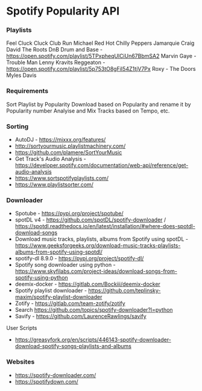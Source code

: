 # Spotify Popularity API

### Playlists

Feel
Cluck Cluck
Club
Run
Michael
Red Hot Chilly Peppers
Jamarquie 
Craig David
The Roots
DnB
Drum and Base - https://open.spotify.com/playlist/5TPxpheqUlCiUn67BbmSA2
Marvin Gaye - Trouble Man
Lenny Kravits
Reggeaton - https://open.spotify.com/playlist/5p753tO8gFiI54Z1tjV7Px
Roxy - 
The Doors
Myles Davis


### Requirements 

Sort Playlist by Popularity
Download based on Popularity and rename it by Popularity number
Analyise and Mix Tracks based on Tempo, etc. 

### Sorting
- AutoDJ - https://mixxx.org/features/
- http://sortyourmusic.playlistmachinery.com/
- https://github.com/plamere/SortYourMusic
- Get Track's Audio Analysis - https://developer.spotify.com/documentation/web-api/reference/get-audio-analysis
- https://www.sortspotifyplaylists.com/
- https://www.playlistsorter.com/

### Downloader

- Spotube - https://pypi.org/project/spotube/
- spotDL v4 - https://github.com/spotDL/spotify-downloader / https://spotdl.readthedocs.io/en/latest/installation/#where-does-spotdl-download-songs
- Download music tracks, playlists, albums from Spotify using spotDL - https://www.geeksforgeeks.org/download-music-tracks-playlists-albums-from-spotify-using-spotdl/
- spotify-dl 8.9.0 - https://pypi.org/project/spotify-dl/
- Spotify song downloader using python - https://www.skyfilabs.com/project-ideas/download-songs-from-spotify-using-python
- deemix-docker - https://gitlab.com/Bockiii/deemix-docker
- Spotify playlist downloader - https://github.com/teplinsky-maxim/spotify-playlist-downloader
- Zotify - https://gitlab.com/team-zotify/zotify
- Search https://github.com/topics/spotify-downloader?l=python
- Savify - https://github.com/LaurenceRawlings/savify

User Scripts
- https://greasyfork.org/en/scripts/446143-spotify-downloader-download-spotify-songs-playlists-and-albums

### Websites 
- https://spotify-downloader.com/ 
- https://spotifydown.com/


